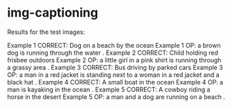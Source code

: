 # img-captioning

Results for the test images:

Example 1 CORRECT: Dog on a beach by the ocean
Example 1 OP: <SOS> a brown dog is running through the water . <EOS>
Example 2 CORRECT: Child holding red frisbee outdoors
Example 2 OP: <SOS> a little girl in a pink shirt is running through a grassy area . <EOS>
Example 3 CORRECT: Bus driving by parked cars
Example 3 OP: <SOS> a man in a red jacket is standing next to a woman in a red jacket and a black hat . <EOS>
Example 4 CORRECT: A small boat in the ocean
Example 4 OP: <SOS> a man is kayaking in the ocean . <EOS>
Example 5 CORRECT: A cowboy riding a horse in the desert
Example 5 OP: <SOS> a man and a dog are running on a beach . <EOS>
